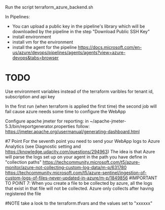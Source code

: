 Run the script terraform_azure_backend.sh

In Pipelines:
- You can upload a public key in the pipeline's library which will be downloaded by the pipeline in the step "Download Public SSH Key"
- install environment
- install vm for the environment
- install the agent for the pipeline https://docs.microsoft.com/en-us/azure/devops/pipelines/agents/agents?view=azure-devops&tabs=browser
# TODO 
Use environment variables instead of the terraform varibles for tenant id, subscription and api key

In the first run (when terraform is applied the first time) the
second job will fail cause azure needs some time to configure the WebApp


Configure apache jmeter for reporting:
in ~/apache-jmeter-5.3/bin/reportgenerator.properties follow:
https://jmeter.apache.org/usermanual/generating-dashboard.html


#7 Point
For the seventh point you need to send your WebApp logs to Azure Analytics (see Diagnostic setting and https://knowledge.udacity.com/questions/294963)
The idea is that Azure will parse the logs set up on your agent in the path you have
define in "collection paths"
https://techcommunity.microsoft.com/t5/azure-monitor/azure-not-collecting-custom-log-data/m-p/631780
https://techcommunity.microsoft.com/t5/azure-sentinel/ingestion-of-custom-logs-of-files-never-updated-in-azure/m-p/1849856
#IMPORTANT TO POINT 7: 
When you create a file to be collected by azure, all the logs that exist in that file will not be collected. Azure only 
collects after having registered the file


#NOTE
take a look to the terraform.tfvars and the values set to "xxxxxx"